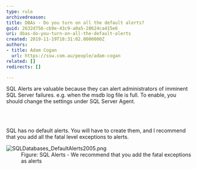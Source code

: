 ```yaml
---
type: rule
archivedreason: 
title: DBAs - Do you turn on all the default alerts?
guid: 2632d756-cb9e-43c9-a0a5-28624ca415e6
uri: dbas-do-you-turn-on-all-the-default-alerts
created: 2019-11-19T18:31:02.0000000Z
authors:
- title: Adam Cogan
  url: https://ssw.com.au/people/adam-cogan
related: []
redirects: []

---
```



<p class="ssw15-rteElement-P">SQL Alerts are valuable because they can alert administrators of imminent SQL Server failures. e.g. when the msdb log file is full. To enable, you should change the settings under SQL Server Agent.​<br></p>
<br><excerpt class='endintro'></excerpt><br>
<dl class="image"><dt>​SQL has no default alerts. You will have to create them, and I recommend that you add all the fatal level exceptions to alerts.<br></dt></dl><dl class="image"><dt><img src="/PublishingImages/SQLDatabases_DefaultAlerts2005.png" alt="SQLDatabases_DefaultAlerts2005.png" /><br></dt><dd>Figure&#58;&#160;SQL Alerts - We recommend that you add the fatal exceptions as alerts​​</dd></dl>


